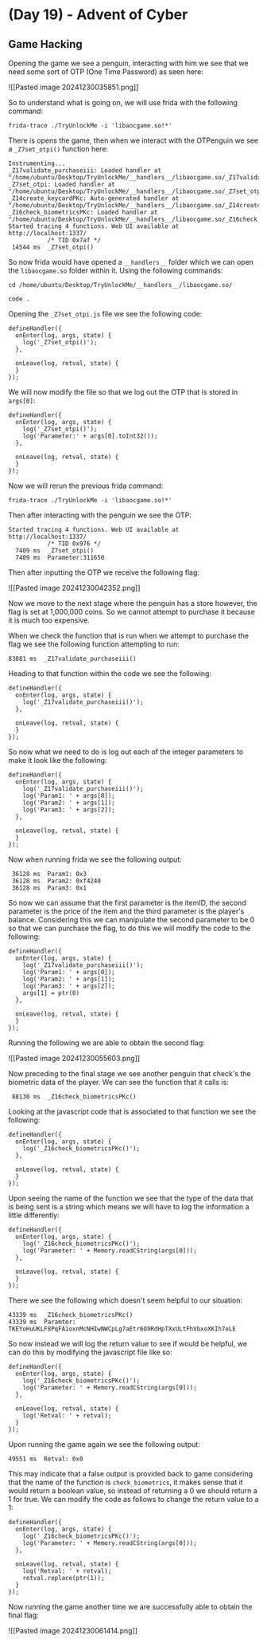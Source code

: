 # (Day 19) - Advent of Cyber

## Game Hacking

Opening the game we see a penguin, interacting with him we see that we need some sort of OTP (One Time Password) as seen here:

![[Pasted image 20241230035851.png]]

So to understand what is going on, we will use frida with the following command:

```
frida-trace ./TryUnlockMe -i 'libaocgame.so!*'
```

There is opens the game, then when we interact with the OTPenguin we see a `_Z7set_otpi()` function here:

```
Instrumenting...                                                        
_Z17validate_purchaseiii: Loaded handler at "/home/ubuntu/Desktop/TryUnlockMe/__handlers__/libaocgame.so/_Z17validate_purchaseiii.js"
_Z7set_otpi: Loaded handler at "/home/ubuntu/Desktop/TryUnlockMe/__handlers__/libaocgame.so/_Z7set_otpi.js"
_Z14create_keycardPKc: Auto-generated handler at "/home/ubuntu/Desktop/TryUnlockMe/__handlers__/libaocgame.so/_Z14create_keycardPKc.js"
_Z16check_biometricsPKc: Loaded handler at "/home/ubuntu/Desktop/TryUnlockMe/__handlers__/libaocgame.so/_Z16check_biometricsPKc.js"
Started tracing 4 functions. Web UI available at http://localhost:1337/ 
           /* TID 0x7af */
 14544 ms  _Z7set_otpi()

```

So now frida would have opened a `__handlers__`  folder which we can open the `libaocgame.so` folder within it. Using the following commands:

```
cd /home/ubuntu/Desktop/TryUnlockMe/__handlers__/libaocgame.so/

code .
```

Opening the `_Z7set_otpi.js` file we see the following code:

```
defineHandler({
  onEnter(log, args, state) {
    log('_Z7set_otpi()');
  },

  onLeave(log, retval, state) {
  }
});
```

We will now modify the file so that we log out the OTP that is stored in `args[0]`:

```
defineHandler({
  onEnter(log, args, state) {
    log('_Z7set_otpi()');
    log('Parameter:' + args[0].toInt32());
  },

  onLeave(log, retval, state) {
  }
});
```

Now we will rerun the previous frida command:

```
frida-trace ./TryUnlockMe -i 'libaocgame.so!*'
```

Then after interacting with the penguin we see the OTP:

```
Started tracing 4 functions. Web UI available at http://localhost:1337/ 
           /* TID 0x976 */
  7409 ms  _Z7set_otpi()
  7409 ms  Parameter:311650
```

Then after inputting the OTP we receive the following flag:

![[Pasted image 20241230042352.png]]

Now we move to the next stage where the penguin has a store however, the flag is set at 1,000,000 coins. So we cannot attempt to purchase it because it is much too expensive. 

When we check the function that is run when we attempt to purchase the flag we see the following function attempting to run:

```
83081 ms  _Z17validate_purchaseiii()
```

Heading to that function within the code we see the following:

```
defineHandler({
  onEnter(log, args, state) {
    log('_Z17validate_purchaseiii()');
  },

  onLeave(log, retval, state) {
  }
});
```

So now what we need to do is log out each of the integer parameters to make it look like the following:

```
defineHandler({
  onEnter(log, args, state) {
    log('_Z17validate_purchaseiii()');
    log('Param1: ' + args[0]);
    log('Param2: ' + args[1]);
    log('Param3: ' + args[2]);
  },

  onLeave(log, retval, state) {
  }
});
```

Now when running frida we see the following output:

```
 36128 ms  Param1: 0x3
 36128 ms  Param2: 0xf4240
 36128 ms  Param3: 0x1
```

So now we can assume that the first parameter is the itemID, the second parameter is the price of the item and the third parameter is the player's balance. Considering this we can manipulate the second parameter to be 0 so that we can purchase the flag, to do this we will modify the code to the following:

```
defineHandler({
  onEnter(log, args, state) {
    log('_Z17validate_purchaseiii()');
    log('Param1: ' + args[0]);
    log('Param2: ' + args[1]);
    log('Param3: ' + args[2]);
    args[1] = ptr(0)
  },

  onLeave(log, retval, state) {
  }
});
```

Running the following we are able to obtain the second flag:

![[Pasted image 20241230055603.png]]

Now preceding to the final stage we see another penguin that check's the biometric data of the player. We can see the function that it calls is:

```
 88130 ms  _Z16check_biometricsPKc()
```

Looking at the javascript code that is associated to that function we see the following:

```
defineHandler({
  onEnter(log, args, state) {
    log('_Z16check_biometricsPKc()');
  },

  onLeave(log, retval, state) {
  }
});
```

Upon seeing the name of the function we see that the type of the data that is being sent is a string which means we will have to log the information a little differently:

```
defineHandler({
  onEnter(log, args, state) {
    log('_Z16check_biometricsPKc()');
    log('Parameter: ' + Memory.readCString(args[0]));
  },

  onLeave(log, retval, state) {
  }
});
```

There we see the following which doesn't seem helpful to our situation:

```
43339 ms  _Z16check_biometricsPKc()
43339 ms  Paramter: TKEYoHuUKLF8PqFA1oxnMcNHIwNWCpLg7aEtr6O9RdHpTXxULtFhVbxoXKIh7eLE
```

So now instead we will log the return value to see if would be helpful, we can do this by modifying the javascript file like so:

```
defineHandler({
  onEnter(log, args, state) {
    log('_Z16check_biometricsPKc()');
    log('Parameter: ' + Memory.readCString(args[0]));
  },

  onLeave(log, retval, state) {
	log('Retval: ' + retval);
  }
});
```

Upon running the game again we see the following output:

```
49551 ms  Retval: 0x0
```

This may indicate that a false output is provided back to game considering that the name of the function is `check_biometrics`, it makes sense that it would return a boolean value, so instead of returning a 0 we should return a 1 for true. We can modify the code as follows to change the return value to a 1:

```
defineHandler({
  onEnter(log, args, state) {
    log('_Z16check_biometricsPKc()');
    log('Parameter: ' + Memory.readCString(args[0]));
  },

  onLeave(log, retval, state) {
	log('Retval: ' + retval);
	retval.replace(ptr(1));
  }
});
```

Now running the game another time we are successfully able to obtain the final flag:

![[Pasted image 20241230061414.png]]
